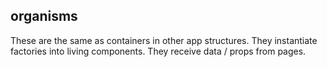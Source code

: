 ## organisms


These are the same as containers in other app structures. They instantiate factories into living components.
They receive data / props from pages.
